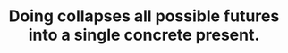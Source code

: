 ---
title: Doing collapses all possible futures into a single concrete present.
tags: experience waking-up
collapse: true
---